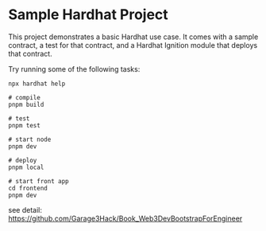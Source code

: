 # Sample Hardhat Project

This project demonstrates a basic Hardhat use case. It comes with a sample contract, a test for that contract, and a Hardhat Ignition module that deploys that contract.

Try running some of the following tasks:

```shell
npx hardhat help

# compile
pnpm build

# test
pnpm test

# start node
pnpm dev

# deploy
pnpm local

# start front app
cd frontend
pnpm dev
```

see detail: https://github.com/Garage3Hack/Book_Web3DevBootstrapForEngineer
